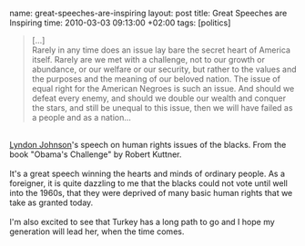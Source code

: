 name: great-speeches-are-inspiring
layout: post
title: Great Speeches are Inspiring
time: 2010-03-03 09:13:00 +02:00
tags: [politics]

<blockquote>[...]<br />Rarely in any time does an issue lay bare the secret heart of America itself. Rarely are we met with a challenge, not to our growth or abundance, or our welfare or our security, but rather to the values and the purposes and the meaning of our beloved nation. The issue of equal right for the American Negroes is such an issue. And should we defeat every enemy, and should we double our wealth and conquer the stars, and still be unequal to this issue, then we will have failed as a people and as a nation...<br /></blockquote><br /><a href="http://en.wikipedia.org/wiki/Lyndon_B._Johnson">Lyndon Johnson</a>'s speech on human rights issues of the blacks. From the book "Obama's Challenge" by Robert Kuttner. <br /><br />It's a great speech winning the hearts and minds of ordinary people. As a foreigner, it is quite dazzling to me that the blacks could not vote until well into the 1960s, that they were deprived of many basic human rights that we take as granted today.<br /><br />I'm also excited to see that Turkey has a long path to go and I hope my generation will lead her, when the time comes.
